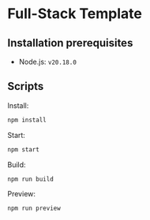 # Full-Stack Template

## Installation prerequisites

- Node.js: `v20.18.0`

## Scripts

Install:

```sh
npm install
```

Start:

```sh
npm start
```

Build:

```sh
npm run build
```

Preview:

```sh
npm run preview
```
